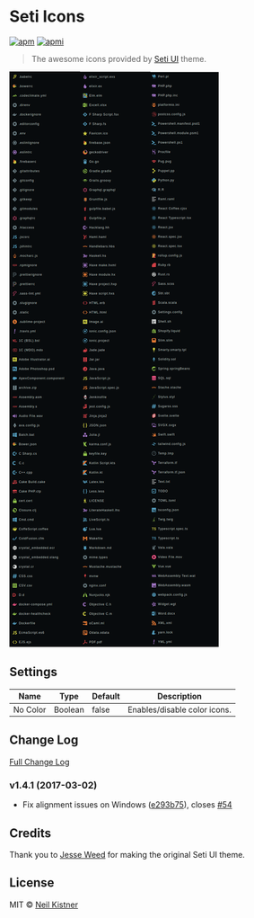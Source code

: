 # Seti Icons

[![apm][apm-image]][apm-url]
[![apmi][apmi-image]][apmi-url]

> The awesome icons provided by [Seti UI](https://github.com/jesseweed/seti-ui) theme.

![Seti UI](https://github.com/jesseweed/seti-ui/raw/master/screenshot-icons.png)

## Settings

| Name | Type | Default | Description |
|---|---|---|---|
| No Color | Boolean | false | Enables/disable color icons. |

## Change Log

[Full Change Log](changelog.md)

### v1.4.1 (2017-03-02)

- Fix alignment issues on Windows ([e293b75](https://github.com/wyze/atom-seti-icons/commit/e293b75)), closes [#54](https://github.com/wyze/atom-seti-icons/issues/54)

## Credits

Thank you to [Jesse Weed](//github.com/jesseweed) for making the original Seti UI theme.

## License

MIT © [Neil Kistner](https://neilkistner.com)

[apm-image]: https://img.shields.io/apm/v/seti-icons.svg?style=flat-square
[apm-url]: https://atom.io/packages/seti-icons

[apmi-image]: https://img.shields.io/apm/dm/seti-icons.svg?style=flat-square
[apmi-url]: https://atom.io/packages/seti-icons

